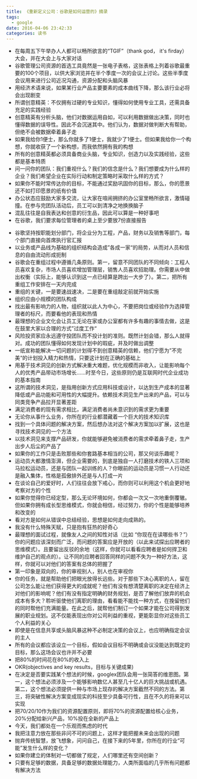 ```yaml
---
title: 《重新定义公司：谷歌是如何运营的》摘录
tags:
  - google
date: 2016-04-06 23:42:33
categories: 读书
---
```


- 在每周五下午举办人人都可以畅所欲言的“TGIF”（thank god， it's firday）大会，并在大会上与大家对话
- 谷歌管理公司资源的首选工具竟然是一张电子表格，这张表格上列着谷歌最重要的100个项目，以供大家浏览并在半个季度一次的会议上讨论。这些半季度会议用来进行公司近况沟通，资源分配和头脑风暴
- 用经济术语来说，如果某行业产品主要要素的成本曲线下降，那么该行业必将会出现剧变
- 所谓创意精英：不仅拥有过硬的专业知识，懂得如何使用专业工具，还需具备充足的实践经验
- 创意精英有分析头脑，他们对数据运用自如，可以利用数据做出决策，同时也懂得数据的误导性。因此不会沉迷其中。他们认为，数据对做判断大有帮助，但绝不会被数据牵着鼻子走
- 如果我给你1便士，那么你就多了1便士，我就少了1便士。但如果我给你一个构想，你就收获了一个新构想，而我依然拥有我的构想
- 所有的创意精英都必须具备商业头脑，专业知识，创造力以及实践经验，这些都是基本特质
- 问一问你的团队：我们重视什么？我们的信念是什么？我们想要成为什么样的企业？我们希望企业在实际行动和制定策略时采取什么样的方式？
- 如果你不能时常传达你的目标，不能通过奖励巩固你的目标，那么，你的愿景还不如打印愿景的纸有价值
- 办公状态应鼓励大家多交流，让大家在喧闹拥挤的办公室里畅所欲言，激情碰撞。在参与完团队活动后，员工可以到清净之地换换脑子
- 混乱往往是自我表达和创意的衍生品，因此可以算是一种好事吧
- 在谷歌，我们要求每位管理者的桌上至少要放7份直接报告

<!-- more -->

- 谷歌坚持按职能划分部门，将企业分为工程，产品，财务以及销售等部门，每个部门直接向首席执行官汇报
- 以业务或产品线为基础的组织结构会造成”各成一家“的局势，从而对人员和信息的自由流动形成扼制
- 谷歌会在重组过程中遵循几条原则。第一，留意不同团队的不同倾向：工程人员喜欢复杂，市场人员喜欢增加管理层，销售人员喜欢招助理。你需要从中做出权衡（实际上，能够认识到这一点已经算是跨出一大步了）。第二，把所有重组工作安排在一天内完成
- 重组的关键，一是要速战速决，二是要在重组敲定前就开始实施
- 组织应由小规模的团队构成
- 找出最有影响力的人物，组织就以此人为中心，不要把岗位或经验作为选择管理者的标尺，而要看他的表现和热情
- 最理想的企业文化会让员工无论在家或办公室都有许多有趣的事情去做，这是在鼓里大家以合理的方式”过度工作“
- 风险投资家应永远遵守投团队而不投计划的准则。既然计划会错，那么人就得对。成功的团队懂得如何发现计划中的瑕疵，并及时做出调整
- 一纸宣称能解决一切问题的计划得不到创意精英的信赖，他们宁愿为”不完美“的计划投入精力和热情，只要这计划在正确的基础上
- 用基于技术洞见的创新方式解决重大难题，优化规模而非收入，让能影响每个人的优秀产品带动市场增长......时至今日，这些原则仍是互联网时代企业成功的基本指南
- 这所谓的技术洞见，是指用创新方式应用科技或设计，以达到生产成本的显著降低或产品功能和可用性的大幅提升。依赖技术洞见生产出来的产品，可以与同类竞争产品拉开显著差距
- 满足消费者的现有需求相比，满足消费者尚未意识到的需求更为重要
- 无论你从事什么业务，你所在的行业都潜藏着一个巨大的技术知识库
- 找到一个具体问题的解决方案，然后想办法对这个解决方案加以扩展，这也是寻找技术洞见的一个方法
- 以技术洞见来支撑产品研发，你就能够避免被消费者的需求牵着鼻子走，生产出步人后尘的产品了
- 如果你的工作只是击败那些和你套路基本相当的公司，那又何谈乐趣呢？
- 运动员大都激情澎湃，但企业需要的，到底是独自一人打磨技术的铁人三项和马拉松运动员，还是与团队一起训练的人？你眼前的运动员是习惯一人行动还是融入集体，性格是孤傲排外还是与人打成一片
- 在谈论自己的爱好时，人们往往会放下戒心，而你则可以利用这个机会更好地考察对方的个性
- 如果你觉得你已经定型，那么无论环境如何，你都会一次又一次地重倒覆辙。但如果你拥有成长型思维模式，你就会相信，经过努力，你的个性是能够培养和改变的
- 看对方是如何从错误中总结经验，思想是如何走向成熟的。
- 我没有什么特殊天赋，只是抱有狂热的好奇心
- 最理想的面试过程，就像友人之间的知性对话（比如 “你现在在读哪些书？”）你的问题应该深刻而广泛，而问题的答案应是开放的（以此来试探出应聘者的思维模式）。且要留出反驳的余地（这样，你就可以看看应聘者是如何捍卫和维护自己的观点的）。让不同的应聘者回答同样的问题不失为一种好方法，这样，你就可以对他们的答案有总体的把握了
- 第一印象是双向的，你的审视别人，别人也在审视你
- 你的任务，就是帮助他们把眼光放得长远些。对于那些下决心离职的人，留在公司怎么能让他们获得更大的成就呢？他们有没有想清楚离职的决定在经济上对他们的影响呢？他们有没有指定明确的财务规划，是否了解他们放弃的机会成本有多大？聆听驱使他们离职的理由，看看能不能找一种方式，在挽留他们的同时帮他们充满能量。在此之后，就帮他们制订一个如果才能在公司得到发展的职业规划。这不仅能表现出你对公司利益的重视，更能彰显你对这些员工个人利益的关心
- 即使是在信息共享或头脑风暴这种不必制定决策的会议上，也应明确指定会议的主人
- 所有的会议都应该设立一个目标，假如会议目标不明确或会议没能达到既定的目标，那么这场会议也许并不必要
- 把80%的时间花在80%的收入上
- OKR(objectives and key results，目标与关键成果)
- 在决定是否要实践某个想法的时候，googlex团队会用一张简答的维恩图。第一，这个想法必须涉及一个能够影响数亿人甚至几十亿人的巨大挑战或机遇。第二，这个想法必须提供一种与市场上现存的解决方案截然不同的方法。第三，将突破性解决方案变成现实的科技至少具备可行性，且在不久的将来可以实现
- 把70/20/10作为我们的资源配置原则，即将70%的资源配置给核心业务，20%分配给新兴产品，10%投在全新的产品上
- 今天，我们都处在一个乐观而焦虑的时代
- 我把注意力放在那些非问不可的问题上，这样才能把握未来会出现的问题
- 抛弃传统智慧，放飞想象，问问自己，在接下来的5年里，你所在的行业“可能”发生什么样的变化？
- 如果你建立的体制对一切都做了规定，人们哪里还有空间创新？
- 只要有足够的数据，具备足够的数据处理能力，人类所面临的几乎所有问题都有解决方法
